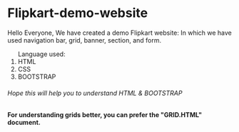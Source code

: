 # Flipkart-demo-website
<P>Hello Everyone, We have created a demo Flipkart website: In which we have used navigation bar, grid, banner, section, and form. </P>
<OL>
  Language used:
<LI>HTML</LI> 
<LI>CSS</LI> 
<LI>BOOTSTRAP</LI> 
</OL>


<h6> Hope this will help you to understand HTML & BOOTSTRAP </h6>
<p><b> For understanding grids better, you can prefer the "GRID.HTML" document. </b></p>
